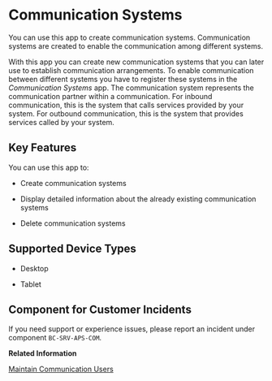 <!-- loio15663c157670410ca366623dff329396 -->

# Communication Systems

You can use this app to create communication systems. Communication systems are created to enable the communication among different systems.



With this app you can create new communication systems that you can later use to establish communication arrangements. To enable communication between different systems you have to register these systems in the *Communication Systems* app. The communication system represents the communication partner within a communication. For inbound communication, this is the system that calls services provided by your system. For outbound communication, this is the system that provides services called by your system.



<a name="loio15663c157670410ca366623dff329396__section_p1m_pch_jfb"/>

## Key Features

You can use this app to:



-   Create communication systems

-   Display detailed information about the already existing communication systems

-   Delete communication systems




<a name="loio15663c157670410ca366623dff329396__supported_devices"/>

## Supported Device Types

-   Desktop

-   Tablet




<a name="loio15663c157670410ca366623dff329396__customer_component"/>

## Component for Customer Incidents

If you need support or experience issues, please report an incident under component `BC-SRV-APS-COM`.

**Related Information**  


[Maintain Communication Users](maintain-communication-users-eef80dd.md "You can use this app to create and edit communication users. Communication users are used by solutions to authenticate themselves to be able to post data.")






